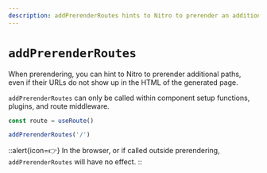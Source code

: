 ```yaml
---
description: addPrerenderRoutes hints to Nitro to prerender an additional route.
---
```


# `addPrerenderRoutes`

When prerendering, you can hint to Nitro to prerender additional paths, even if their URLs do not show up in the HTML of the generated page.

`addPrerenderRoutes` can only be called within component setup functions, plugins, and route middleware.

```js
const route = useRoute()

addPrerenderRoutes('/')
```

::alert{icon=👉}
In the browser, or if called outside prerendering, `addPrerenderRoutes` will have no effect.
::

